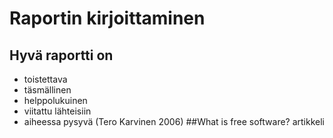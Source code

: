 # Raportin kirjoittaminen
## Hyvä raportti on
- toistettava
- täsmällinen
- helppolukuinen
- viitattu lähteisiin
- aiheessa pysyvä
(Tero Karvinen 2006)
##What is free software? artikkeli

